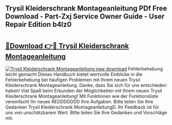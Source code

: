 ## Trysil Kleiderschrank Montageanleitung PDf Free Download - Part-Zxj Service Owner Guide - User Repair Edition b4lz0

# <h2><a href="http://df76mo.blite.top/?on=Trysil+Kleiderschrank+Montageanleitung">🔗Download 👉🔴 Trysil Kleiderschrank Montageanleitung</a></h2>

[![Trysil Kleiderschrank Montageanleitung new download](https://i.imgur.com/lujVjoI.png)](http://df76mo.blite.top/?on=Trysil+Kleiderschrank+Montageanleitung)
Fehlerbehebung leicht gemacht Dieses Handbuch bietet wertvolle Einblicke in die Fehlerbehebung bei häufigen Problemen mit Ihrem neuen Trysil Kleiderschrank Montageanleitung. Danke, dass Sie sich für uns entschieden haben! Viel Spaß beim Erkunden der Möglichkeiten mit Ihrem neuen Trysil Kleiderschrank Montageanleitung! Mit Funktionen wie der Funktionsliste vereinfacht Ihr neues REDDDDDDD Ihre Aufgaben. Bitte teilen Sie Ihre Gedanken Trysil Kleiderschrank MontageanleitungD. Ihr Feedback ist für uns von unschätzbarem Wert. Bitte teilen Sie Ihre Gedanken und Vorschläge mit.
